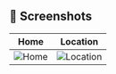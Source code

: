 ## 📸 Screenshots

| Home | Location |
|:---:|:---:|
| ![Home](assets/screenshots/home.jpg) | ![Location](assets/screenshots/location.jpg) |
